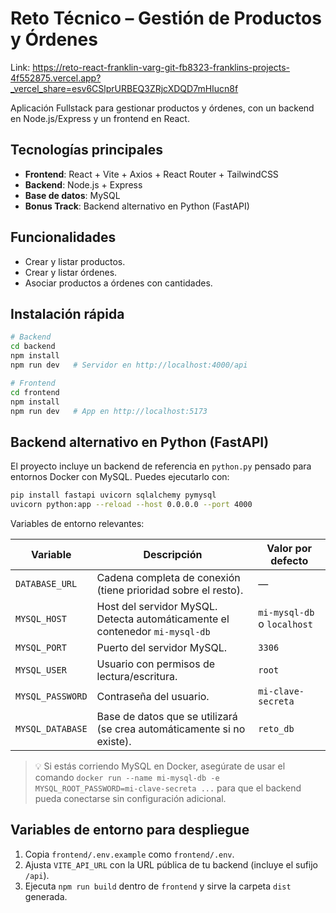 # Reto Técnico – Gestión de Productos y Órdenes  
Link: https://reto-react-franklin-varg-git-fb8323-franklins-projects-4f552875.vercel.app?_vercel_share=esv6CSlprURBEQ3ZRjcXDQD7mHIucn8f

Aplicación Fullstack para gestionar productos y órdenes, con un backend en Node.js/Express y un frontend en React.  

## Tecnologías principales
- **Frontend**: React + Vite + Axios + React Router + TailwindCSS  
- **Backend**: Node.js + Express  
- **Base de datos**: MySQL  
- **Bonus Track**: Backend alternativo en Python (FastAPI)  

## Funcionalidades
- Crear y listar productos.  
- Crear y listar órdenes.  
- Asociar productos a órdenes con cantidades.  

## Instalación rápida

```bash
# Backend
cd backend
npm install
npm run dev   # Servidor en http://localhost:4000/api

# Frontend
cd frontend
npm install
npm run dev   # App en http://localhost:5173
```

## Backend alternativo en Python (FastAPI)

El proyecto incluye un backend de referencia en `python.py` pensado para
entornos Docker con MySQL. Puedes ejecutarlo con:

```bash
pip install fastapi uvicorn sqlalchemy pymysql
uvicorn python:app --reload --host 0.0.0.0 --port 4000
```

Variables de entorno relevantes:

| Variable         | Descripción                                                                 | Valor por defecto               |
|------------------|------------------------------------------------------------------------------|---------------------------------|
| `DATABASE_URL`   | Cadena completa de conexión (tiene prioridad sobre el resto).               | —                               |
| `MYSQL_HOST`     | Host del servidor MySQL. Detecta automáticamente el contenedor `mi-mysql-db` | `mi-mysql-db` o `localhost`     |
| `MYSQL_PORT`     | Puerto del servidor MySQL.                                                  | `3306`                          |
| `MYSQL_USER`     | Usuario con permisos de lectura/escritura.                                  | `root`                          |
| `MYSQL_PASSWORD` | Contraseña del usuario.                                                     | `mi-clave-secreta`              |
| `MYSQL_DATABASE` | Base de datos que se utilizará (se crea automáticamente si no existe).      | `reto_db`                       |

> 💡 Si estás corriendo MySQL en Docker, asegúrate de usar el comando
> `docker run --name mi-mysql-db -e MYSQL_ROOT_PASSWORD=mi-clave-secreta ...`
> para que el backend pueda conectarse sin configuración adicional.

## Variables de entorno para despliegue

1. Copia `frontend/.env.example` como `frontend/.env`.
2. Ajusta `VITE_API_URL` con la URL pública de tu backend (incluye el sufijo `/api`).
3. Ejecuta `npm run build` dentro de `frontend` y sirve la carpeta `dist` generada.
